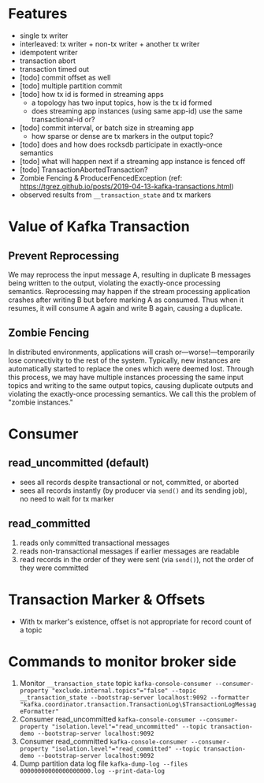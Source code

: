 # Features
- single tx writer
- interleaved: tx writer + non-tx writer + another tx writer
- idempotent writer
- transaction abort
- transaction timed out
- [todo] commit offset as well
- [todo] multiple partition commit
- [todo] how tx id is formed in streaming apps
  - a topology has two input topics, how is the tx id formed
  - does streaming app instances (using same app-id) use the same transactional-id or?
- [todo] commit interval, or batch size in streaming app
  - how sparse or dense are tx markers in the output topic?
- [todo] does and how does rocksdb participate in exactly-once semantics
- [todo] what will happen next if a streaming app instance is fenced off
- [todo] TransactionAbortedTransaction?
- Zombie Fencing & ProducerFencedException (ref: https://tgrez.github.io/posts/2019-04-13-kafka-transactions.html)
- observed results from `__transaction_state` and tx markers

# Value of Kafka Transaction
## Prevent Reprocessing
We may reprocess the input message A, resulting in duplicate B messages being written to the output, violating the exactly-once processing semantics. Reprocessing may happen if the stream processing application crashes after writing B but before marking A as consumed. Thus when it resumes, it will consume A again and write B again, causing a duplicate.

## Zombie Fencing
In distributed environments, applications will crash or—worse!—temporarily lose connectivity to the rest of the system. Typically, new instances are automatically started to replace the ones which were deemed lost. Through this process, we may have multiple instances processing the same input topics and writing to the same output topics, causing duplicate outputs and violating the exactly-once processing semantics. We call this the problem of "zombie instances."

# Consumer
## read_uncommitted (default)
- sees all records despite transactional or not, committed, or aborted
- sees all records instantly (by producer via `send()` and its sending job), no need to wait for tx marker

## read_committed
1. reads only committed transactional messages
2. reads non-transactional messages if earlier messages are readable
3. read records in the order of they were sent (via `send()`), not the order of they were committed

# Transaction Marker & Offsets
- With tx marker's existence, offset is not appropriate for record count of a topic

# Commands to monitor broker side 
1. Monitor `__transaction_state` topic
`kafka-console-consumer --consumer-property "exclude.internal.topics"="false" --topic __transaction_state --bootstrap-server localhost:9092 --formatter "kafka.coordinator.transaction.TransactionLog\$TransactionLogMessageFormatter"`
2. Consumer read_uncommitted
`kafka-console-consumer --consumer-property "isolation.level"="read_uncommitted" --topic transaction-demo --bootstrap-server localhost:9092`
3. Consumer read_committed 
`kafka-console-consumer --consumer-property "isolation.level"="read_committed" --topic transaction-demo --bootstrap-server localhost:9092`
4. Dump partition data log file 
`kafka-dump-log --files 00000000000000000000.log --print-data-log`
